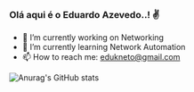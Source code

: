 ### Olá aqui é o Eduardo Azevedo..! ✌

- 🔭 I’m currently working on Networking
- 🌱 I’m currently learning Network Automation
- 📫 How to reach me: edukneto@gmail.com



![Anurag's GitHub stats](https://github-readme-stats.vercel.app/api?username=Edukneto&show_icons=true&theme=merko)


 
